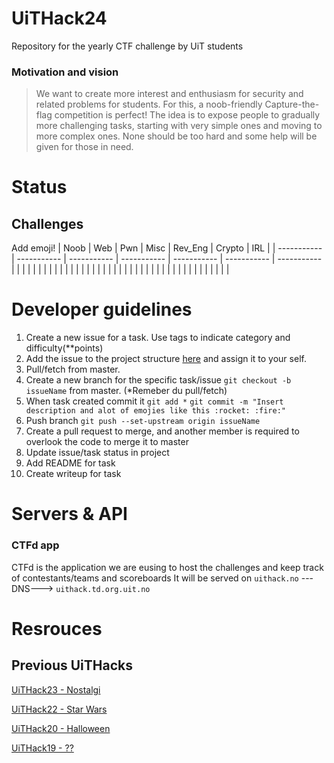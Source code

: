 # UiTHack24

Repository for the yearly CTF challenge by UiT students

### Motivation and vision

> We want to create more interest and enthusiasm for security and related problems for students. For this, a noob-friendly Capture-the-flag competition is perfect! The idea is to expose people to gradually more challenging tasks, starting with very simple ones and moving to more complex ones. None should be too hard and some help will be given for those in need.

# Status

## Challenges

Add emoji!
| Noob | Web | Pwn | Misc | Rev_Eng | Crypto | IRL |
| ----------- | ----------- | ----------- | ----------- | ----------- | ----------- | ----------- |
| | | | | | | |
| | | | | | | |
| | | | | | | |
| | | | | | | |
| | | | | | | |


# Developer guidelines

1. Create a new issue for a task. Use tags to indicate category and difficulty(\*\*points)
2. Add the issue to the project structure [here](https://github.com/users/Loevland/projects/1) and assign it to your self.
3. Pull/fetch from master.
4. Create a new branch for the specific task/issue `git checkout -b issueName` from master. (\*Remeber du pull/fetch)
5. When task created commit it `git add *` `git commit -m "Insert description and alot of emojies like this :rocket: :fire:"`
6. Push branch `git push --set-upstream origin issueName`
7. Create a pull request to merge, and another member is required to overlook the code to merge it to master
8. Update issue/task status in project
9. Add README for task
10. Create writeup for task

# Servers & API

### CTFd app

CTFd is the application we are eusing to host the challenges and keep track of contestants/teams and scoreboards
It will be served on `uithack.no` ---DNS---> `uithack.td.org.uit.no`

# Resrouces

## Previous UiTHacks
[UiTHack23 - Nostalgi](https://github.com/td-org-uit-no/UiTHack23)

[UiTHack22 - Star Wars](https://github.com/td-org-uit-no/UiTHack22)

[UiTHack20 - Halloween](https://github.com/td-org-uit-no/UiTHack20)

[UiTHack19 - ??](https://github.com/td-org-uit-no/UiTHack19)
